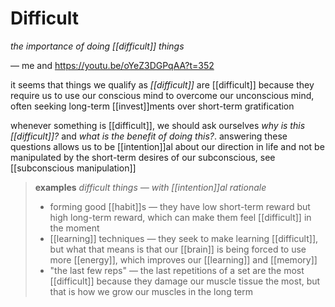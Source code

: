 # Difficult

_the importance of doing [[difficult]] things_

&mdash; me and <https://youtu.be/oYeZ3DGPqAA?t=352>

it seems that things we qualify as _[[difficult]]_ are [[difficult]] because they require us to use our conscious mind to overcome our unconscious mind, often seeking long-term [[invest]]ments over short-term gratification

whenever something is [[difficult]], we should ask ourselves _why is this [[difficult]]?_ and _what is the benefit of doing this?_. answering these questions allows us to be [[intention]]al about our direction in life and not be manipulated by the short-term desires of our subconscious, see [[subconscious manipulation]]

> **examples** _difficult things &mdash; with [[intention]]al rationale_
>
> - forming good [[habit]]s &mdash; they have low short-term reward but high long-term reward, which can make them feel [[difficult]] in the moment
> - [[learning]] techniques &mdash; they seek to make learning [[difficult]], but what that means is that our [[brain]] is being forced to use more [[energy]], which improves our [[learning]] and [[memory]]
> - "the last few reps" &mdash; the last repetitions of a set are the most [[difficult]] because they damage our muscle tissue the most, but that is how we grow our muscles in the long term
